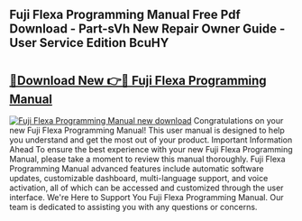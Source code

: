 ## Fuji Flexa Programming Manual Free Pdf Download - Part-sVh New Repair Owner Guide - User Service Edition BcuHY

# <h2><a href="http://bc13470.oget.top/?id=Fuji+Flexa+Programming+Manual">🔗Download New 👉🔴 Fuji Flexa Programming Manual</a></h2>

[![Fuji Flexa Programming Manual new download](https://i.imgur.com/5g1atiW.png)](http://bc13470.oget.top/?id=Fuji+Flexa+Programming+Manual)
Congratulations on your new Fuji Flexa Programming Manual! This user manual is designed to help you understand and get the most out of your product. Important Information Ahead To ensure the best experience with your new Fuji Flexa Programming Manual, please take a moment to review this manual thoroughly. Fuji Flexa Programming Manual advanced features include automatic software updates, customizable dashboard, multi-language support, and voice activation, all of which can be accessed and customized through the user interface. We're Here to Support You Fuji Flexa Programming Manual. Our team is dedicated to assisting you with any questions or concerns.
